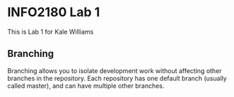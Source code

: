 # INFO2180 Lab 1

This is Lab 1 for Kale Williams

## Branching

Branching allows you to isolate development work without affecting other branches in the repository. Each repository has one default branch (usually called master), and can have multiple other branches.

